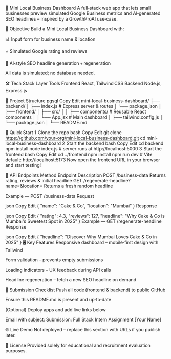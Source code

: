 🧠 Mini Local Business Dashboard
A full‑stack web app that lets small businesses preview simulated Google Business metrics and AI‑generated SEO headlines – inspired by a GrowthProAI use‑case.

📌 Objective
Build a Mini Local Business Dashboard with:

📊 Input form for business name & location

⭐ Simulated Google rating and reviews

🤖 AI‑style SEO headline generation + regeneration

All data is simulated; no database needed.

🛠 Tech Stack
Layer	Tools
Frontend	React, Tailwind CSS
Backend	Node.js, Express.js

📂 Project Structure
pgsql
Copy
Edit
mini-local-business-dashboard/
├── backend/
│   ├── index.js            # Express server & routes
│   └── package.json
│
├── frontend/
│   ├── src/
│   │   ├── components/     # Reusable React components
│   │   └── App.jsx         # Main dashboard
│   ├── tailwind.config.js
│   └── package.json
│
└── README.md

🚀 Quick Start
1  Clone the repo
bash
Copy
Edit
git clone https://github.com/your-org/mini-local-business-dashboard.git
cd mini-local-business-dashboard
2  Start the backend
bash
Copy
Edit
cd backend
npm install
node index.js             # server runs at http://localhost:5000
3  Start the frontend
bash
Copy
Edit
cd ../frontend
npm install
npm run dev               # Vite default: http://localhost:5173
Now open the frontend URL in your browser and start testing!

📡 API Endpoints
Method	Endpoint	Description
POST	/business-data	Returns rating, reviews & initial headline
GET	/regenerate-headline?name=&location=	Returns a fresh random headline

Example — POST /business-data
Request

json
Copy
Edit
{
  "name": "Cake & Co",
  "location": "Mumbai"
}
Response

json
Copy
Edit
{
  "rating": 4.3,
  "reviews": 127,
  "headline": "Why Cake & Co is Mumbai's Sweetest Spot in 2025"
}
Example — GET /regenerate-headline
Response

json
Copy
Edit
{
  "headline": "Discover Why Mumbai Loves Cake & Co in 2025"
}
🖥️ Key Features
Responsive dashboard – mobile‑first design with Tailwind

Form validation – prevents empty submissions

Loading indicators – UX feedback during API calls

Headline regeneration – fetch a new SEO headline on demand

📨 Submission Checklist
Push all code (frontend & backend) to public GitHub

Ensure this README.md is present and up‑to‑date

(Optional) Deploy apps and add live links below

Email with subject:
Submission: Full Stack Intern Assignment [Your Name]

🌐 Live Demo
Not deployed – replace this section with URLs if you publish later.

📃 License
Provided solely for educational and recruitment evaluation purposes.